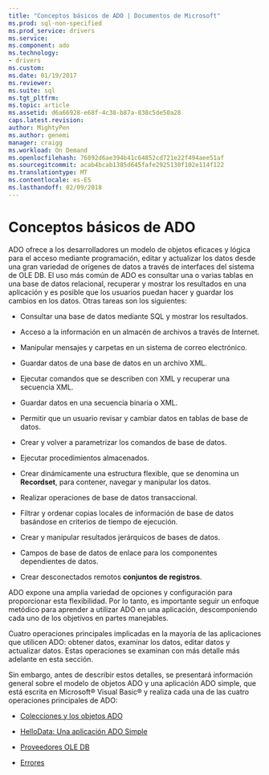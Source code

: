 ```yaml
---
title: "Conceptos básicos de ADO | Documentos de Microsoft"
ms.prod: sql-non-specified
ms.prod_service: drivers
ms.service: 
ms.component: ado
ms.technology:
- drivers
ms.custom: 
ms.date: 01/19/2017
ms.reviewer: 
ms.suite: sql
ms.tgt_pltfrm: 
ms.topic: article
ms.assetid: d6a66928-e68f-4c38-b87a-838c5de50a28
caps.latest.revision: 
author: MightyPen
ms.author: genemi
manager: craigg
ms.workload: On Demand
ms.openlocfilehash: 76892d6ae394b41c64852cd721e22f494aee51af
ms.sourcegitcommit: acab4bcab1385d645fafe2925130f102e114f122
ms.translationtype: MT
ms.contentlocale: es-ES
ms.lasthandoff: 02/09/2018
---
```

# <a name="ado-fundamentals"></a>Conceptos básicos de ADO
ADO ofrece a los desarrolladores un modelo de objetos eficaces y lógica para el acceso mediante programación, editar y actualizar los datos desde una gran variedad de orígenes de datos a través de interfaces del sistema de OLE DB. El uso más común de ADO es consultar una o varias tablas en una base de datos relacional, recuperar y mostrar los resultados en una aplicación y es posible que los usuarios puedan hacer y guardar los cambios en los datos. Otras tareas son los siguientes:  
  
-   Consultar una base de datos mediante SQL y mostrar los resultados.  
  
-   Acceso a la información en un almacén de archivos a través de Internet.  
  
-   Manipular mensajes y carpetas en un sistema de correo electrónico.  
  
-   Guardar datos de una base de datos en un archivo XML.  
  
-   Ejecutar comandos que se describen con XML y recuperar una secuencia XML.  
  
-   Guardar datos en una secuencia binaria o XML.  
  
-   Permitir que un usuario revisar y cambiar datos en tablas de base de datos.  
  
-   Crear y volver a parametrizar los comandos de base de datos.  
  
-   Ejecutar procedimientos almacenados.  
  
-   Crear dinámicamente una estructura flexible, que se denomina un **Recordset**, para contener, navegar y manipular los datos.  
  
-   Realizar operaciones de base de datos transaccional.  
  
-   Filtrar y ordenar copias locales de información de base de datos basándose en criterios de tiempo de ejecución.  
  
-   Crear y manipular resultados jerárquicos de bases de datos.  
  
-   Campos de base de datos de enlace para los componentes dependientes de datos.  
  
-   Crear desconectados remotos **conjuntos de registros**.  
  
 ADO expone una amplia variedad de opciones y configuración para proporcionar esta flexibilidad. Por lo tanto, es importante seguir un enfoque metódico para aprender a utilizar ADO en una aplicación, descomponiendo cada uno de los objetivos en partes manejables.  
  
 Cuatro operaciones principales implicadas en la mayoría de las aplicaciones que utilicen ADO: obtener datos, examinar los datos, editar datos y actualizar datos. Estas operaciones se examinan con más detalle más adelante en esta sección.  
  
 Sin embargo, antes de describir estos detalles, se presentará información general sobre el modelo de objetos ADO y una aplicación ADO simple, que está escrita en Microsoft® Visual Basic® y realiza cada una de las cuatro operaciones principales de ADO:  
  
-   [Colecciones y los objetos ADO](../../../ado/guide/data/ado-objects-and-collections.md)  
  
-   [HelloData: Una aplicación ADO Simple](../../../ado/guide/data/hellodata-a-simple-ado-application.md)  
  
-   [Proveedores OLE DB](../../../ado/guide/data/ole-db-providers-ado.md)  
  
-   [Errores](../../../ado/guide/data/errors-ado.md)
